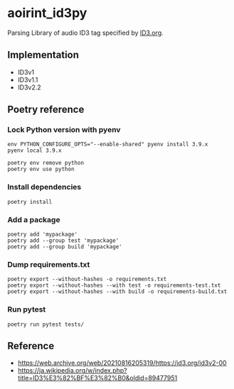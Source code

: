 # aoirint_id3py

Parsing Library of audio ID3 tag specified by [ID3.org](https://id3.org).

## Implementation

- ID3v1
- ID3v1.1
- ID3v2.2


## Poetry reference

### Lock Python version with pyenv

```shell
env PYTHON_CONFIGURE_OPTS="--enable-shared" pyenv install 3.9.x
pyenv local 3.9.x

poetry env remove python
poetry env use python
```

### Install dependencies

```shell
poetry install
```

### Add a package
```
poetry add 'mypackage'
poetry add --group test 'mypackage'
poetry add --group build 'mypackage'
```

### Dump requirements.txt

```shell
poetry export --without-hashes -o requirements.txt
poetry export --without-hashes --with test -o requirements-test.txt
poetry export --without-hashes --with build -o requirements-build.txt
```

### Run pytest

```shell
poetry run pytest tests/
```

## Reference

- <https://web.archive.org/web/20210816205319/https://id3.org/id3v2-00>
- <https://ja.wikipedia.org/w/index.php?title=ID3%E3%82%BF%E3%82%B0&oldid=89477951>
